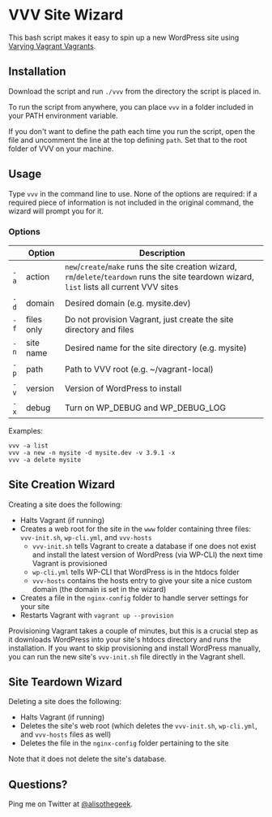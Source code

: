 # VVV Site Wizard

This bash script makes it easy to spin up a new WordPress site using [Varying Vagrant Vagrants](https://github.com/Varying-Vagrant-Vagrants/VVV).

## Installation

Download the script and run `./vvv` from the directory the script is placed in.

To run the script from anywhere, you can place `vvv` in a folder included in your PATH environment variable.

If you don't want to define the path each time you run the script, open the file and uncomment the line at the top defining `path`. Set that to the root folder of VVV on your machine.

## Usage

Type `vvv` in the command line to use. None of the options are required: if a required piece of information is not included in the original command, the wizard will prompt you for it.

### Options

|    |Option     |Description|
|----|-----------|-----------|
|`-a`|action     |`new`/`create`/`make` runs the site creation wizard, `rm`/`delete`/`teardown` runs the site teardown wizard, `list` lists all current VVV sites|
|`-d`|domain     |Desired domain (e.g. mysite.dev)|
|`-f`|files only |Do not provision Vagrant, just create the site directory and files|
|`-n`|site name  |Desired name for the site directory (e.g. mysite)|
|`-p`|path       |Path to VVV root (e.g. ~/vagrant-local)|
|`-v`|version    |Version of WordPress to install|
|`-x`|debug      |Turn on WP_DEBUG and WP_DEBUG_LOG|

Examples:

```
vvv -a list
vvv -a new -n mysite -d mysite.dev -v 3.9.1 -x
vvv -a delete mysite
```

## Site Creation Wizard

Creating a site does the following:

* Halts Vagrant (if running)
* Creates a web root for the site in the `www` folder containing three files: `vvv-init.sh`, `wp-cli.yml`, and `vvv-hosts`
	* `vvv-init.sh` tells Vagrant to create a database if one does not exist and install the latest version of WordPress (via WP-CLI) the next time Vagrant is provisioned
	* `wp-cli.yml` tells WP-CLI that WordPress is in the htdocs folder
	* `vvv-hosts` contains the hosts entry to give your site a nice custom domain (the domain is set in the wizard)
* Creates a file in the `nginx-config` folder to handle server settings for your site
* Restarts Vagrant with `vagrant up --provision`

Provisioning Vagrant takes a couple of minutes, but this is a crucial step as it downloads WordPress into your site's htdocs directory and runs the installation. If you want to skip provisioning and install WordPress manually, you can run the new site's `vvv-init.sh` file directly in the Vagrant shell.

## Site Teardown Wizard

Deleting a site does the following:

* Halts Vagrant (if running)
* Deletes the site's web root (which deletes the `vvv-init.sh`, `wp-cli.yml`, and `vvv-hosts` files as well)
* Deletes the file in the `nginx-config` folder pertaining to the site

Note that it does not delete the site's database.

## Questions?

Ping me on Twitter at [@alisothegeek](http://twitter.com/alisothegeek).
